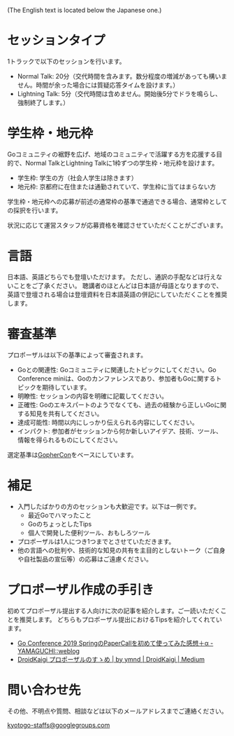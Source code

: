 <!--
  TODO: 結果発表日の目安が決まったら記入する
  CfPの結果は**x/y(曜日)**に、sessionizeに登録されたメールにお送りする予定です
-->

(The English text is located below the Japanese one.)

# セッションタイプ

1トラックで以下のセッションを行います。

* Normal Talk: 20分（交代時間を含みます。数分程度の増減があっても構いません。時間が余った場合には質疑応答タイムを設けます。）
* Lightning Talk: 5分（交代時間は含めません。開始後5分でドラを鳴らし、強制終了します。）

# 学生枠・地元枠

Goコミュニティの裾野を広げ、地域のコミュニティで活躍する方を応援する目的で、Normal TalkとLightning Talkに1枠ずつの学生枠・地元枠を設けます。

* 学生枠: 学生の方（社会人学生は除きます）
* 地元枠: 京都府に在住または通勤されていて、学生枠に当てはまらない方

学生枠・地元枠への応募が前述の通常枠の基準で通過できる場合、通常枠としての採択を行います。

状況に応じて運営スタッフが応募資格を確認させていただくことがございます。

# 言語

日本語、英語どちらでも登壇いただけます。
ただし、通訳の手配などは行えないことをご了承ください。
聴講者のほとんどは日本語が母語となりますので、英語で登壇される場合は登壇資料を日本語英語の併記にしていただくことを推奨します。

# 審査基準

プロポーザルは以下の基準によって審査されます。

* Goとの関連性: Goコミュニティに関連したトピックにしてください。Go Conference miniは、Goのカンファレンスであり、参加者もGoに関するトピックを期待しています。
* 明瞭性: セッションの内容を明確に記載してください。
* 正確性: Goのエキスパートのようでなくても、過去の経験から正しいGoに関する知見を共有してください。
* 達成可能性: 時間以内にしっかり伝えられる内容にしてください。
* インパクト: 参加者がセッションから何か新しいアイデア、技術、ツール、情報を得られるものにしてください。

選定基準は[GopherCon](https://www.papercall.io/gophercon-2019)をベースにしています。

# 補足

* 入門したばかりの方のセッションも大歓迎です。以下は一例です。
    * 最近Goでハマったこと
    * GoのちょっとしたTips
    * 個人で開発した便利ツール、おもしろツール
* プロポーザルは1人につき1つまでとさせていただきます。
* 他の言語への批判や、技術的な知見の共有を主目的としないトーク（ご自身や自社製品の宣伝等）の応募はご遠慮ください。

# プロポーザル作成の手引き

初めてプロポーザル提出する人向けに次の記事を紹介します。ご一読いただくことを推奨します。
どちらもプロポーザル提出におけるTipsを紹介してくれています。

- [Go Conference 2019 SpringのPaperCallを初めて使ってみた感想＋α - YAMAGUCHI::weblog](https://ymotongpoo.hatenablog.com/entry/2019/04/25/001319#:~:text=%E3%81%9D%E3%81%93%E3%81%A7%E3%82%82PaperCall%E3%82%92%E4%BD%BF%E3%81%86%E3%82%88%E3%81%86%E3%81%AA%E3%81%AE%E3%81%A7%E3%80%81%E6%AE%8B%E5%BF%B5%E3%81%AA%E3%81%8C%E3%82%89%E9%80%9A%E3%82%89%E3%81%AA%E3%81%8B%E3%81%A3%E3%81%9F%E4%BA%BA%E3%82%82%E3%80%81PaperCall%E3%81%AE%E6%A9%9F%E8%83%BD%E3%82%92%E4%BD%BF%E3%81%A3%E3%81%A6%E3%81%9D%E3%81%A1%E3%82%89%E3%81%AB%E7%99%BB%E9%8C%B2%E3%81%97%E3%81%A6%E3%81%BF%E3%81%A6%E3%82%82%E3%82%89%E3%81%84%E3%81%9F%E3%81%84%E3%81%A7%E3%81%99%E3%80%82-,%E3%82%B3%E3%83%9F%E3%83%83%E3%83%86%E3%82%A3%E3%83%BC%E3%81%A8%E3%81%97%E3%81%A6%E3%81%AE%E6%84%9F%E6%83%B3,-Proposal%E3%82%92%E3%81%9F%E3%81%8F%E3%81%95%E3%82%93%E3%81%84%E3%81%9F%E3%81%A0%E3%81%84%E3%81%9F%E4%B8%AD%E3%81%A7%E3%80%81%E3%82%84%E3%81%AF%E3%82%8A%E3%82%82%E3%81%86%E3%81%A1%E3%82%87%E3%81%A3%E3%81%A8%E6%94%B9%E5%96%84%E3%81%97%E3%81%A6%E3%82%82%E3%82%89%E3%81%84%E3%81%9F%E3%81%84%E3%81%AA%E3%81%A8%E6%80%9D%E3%81%86Proposal%E3%81%AF%E3%81%82%E3%81%A3%E3%81%A6%E3%80%81%E4%BD%95%E6%AE%B5%E9%9A%8E%E3%81%8B%E3%81%82%E3%81%A3%E3%81%9F%E3%81%AE%E3%81%A7%E3%81%99%E3%81%8C%E3%81%A4%E3%81%8E%E3%81%AE%E3%82%88%E3%81%86%E3%81%AA%E3%82%82%E3%81%AE%E3%81%8C%E5%A4%9A%E3%81%8B%E3%81%A3%E3%81%9F%E3%81%A7%E3%81%99)
- [DroidKaigi プロポーザルのすゝめ | by ymnd | DroidKaigi | Medium](https://medium.com/droidkaigi/how-to-write-a-good-proposal-for-droidkaigi-2019-jp-ada3ff82d89b)

# 問い合わせ先

その他、不明点や質問、相談などは以下のメールアドレスまでご連絡ください。

kyotogo-staffs@googlegroups.com
